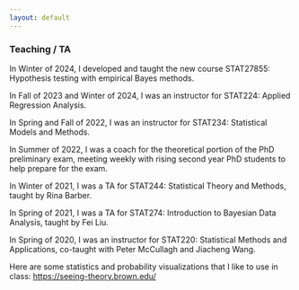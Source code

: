 ```yaml
---
layout: default
---
```



### Teaching / TA

In Winter of 2024, I developed and taught the new course STAT27855: Hypothesis testing with empirical Bayes methods.

In Fall of 2023 and Winter of 2024, I was an instructor for STAT224: Applied Regression Analysis.

In Spring and Fall of 2022, I was an instructor for STAT234: Statistical Models and Methods.

In Summer of 2022, I was a coach for the theoretical portion of the PhD preliminary exam, meeting weekly with rising second year PhD students to help prepare for the exam.

In Winter of 2021, I was a TA for STAT244: Statistical Theory and Methods, taught by Rina Barber.

In Spring of 2021, I was a TA for STAT274: Introduction to Bayesian Data Analysis, taught by Fei Liu.

In Spring of 2020, I was an instructor for STAT220: Statistical Methods and Applications, co-taught with Peter McCullagh and Jiacheng Wang.

Here are some statistics and probability visualizations that I like to use in class: https://seeing-theory.brown.edu/
